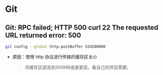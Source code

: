 # Git

## Git: RPC failed; HTTP 500 curl 22 The requested URL returned error: 500

```sh
git config --global http.postBuffer 524288000
```

- 原因：使用 http 协议进行传输的缓存区太小
  > 将缓存区提高到500MB或者更高，看自己的项目需要。
